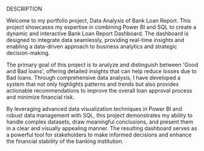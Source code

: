 DESCRIPTION

Welcome to my portfolio project, Data Analysis of Bank Loan Report. This project showcases my expertise in combining Power BI and SQL to create a dynamic and interactive Bank Loan Report Dashboard. The dashboard is designed to integrate data seamlessly, providing real-time insights and enabling a data-driven approach to business analytics and strategic decision-making.

The primary goal of this project is to analyze and distinguish between 'Good and Bad loans', offering detailed insights that can help reduce losses due to Bad loans. Through comprehensive data analysis, I have developed a system that not only highlights patterns and trends but also provides actionable recommendations to improve the overall loan approval process and minimize financial risk.

By leveraging advanced data visualization techniques in Power BI and robust data management with SQL, this project demonstrates my ability to handle complex datasets, draw meaningful conclusions, and present them in a clear and visually appealing manner. The resulting dashboard serves as a powerful tool for stakeholders to make informed decisions and enhance the financial stability of the banking institution.
